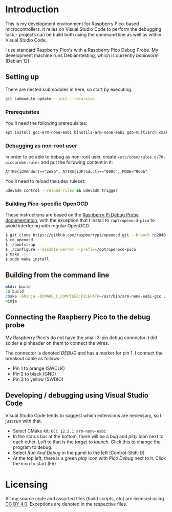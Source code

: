 # Introduction

This is my development environment for Raspberry Pico-based microcontrollers. It relies on Visual Studio Code to perform the debugging task - projects can be build both using the command line as well as within Visual Studio Code.

I use standard Raspberry Pico's with a Raspberry Pico Debug Probe. My development machine runs Debian/testing, which is currently _bookworm_ (Debian 12).

## Setting up

There are nested submodules in here, so start by executing:

```sh
git submodule update --init --recursive
```

### Prerequisites

You'll need the following prerequisites:

```sh
apt install gcc-arm-none-eabi binutils-arm-none-eabi gdb-multiarch cmake ninja-build
```

### Debugging as non-root user

In order to be able to debug as non-root user, create `/etc/udev/rules.d/70-picoprobe.rules` and put the following content in it:

```
ATTRS{idVendor}=="2e8a", ATTRS{idProduct}=="000c", MODE="0666"
```

You'll need to reload the udev ruleset:

```sh
udevadm control --reload-rules && udevadm trigger
```

### Building Pico-specific OpenOCD

These instructions are based on the [Raspberry Pi Debug Probe documentation](https://www.raspberrypi.com/documentation/microcontrollers/debug-probe.html#installing-tools), with the exception that I install to `/opt/openocd-pico` to avoid interfering with regular OpenOCD.

```sh
$ git clone https://github.com/raspberrypi/openocd.git --branch rp2040 --depth=1
$ cd openocd
$ ./bootstrap
$ ./configure --disable-werror --prefix=/opt/openocd-pico
$ make -j
$ sudo make install
```

## Building from the command line

```sh
mkdir build
cd build
cmake -GNinja -DCMAKE_C_COMPILER:FILEPATH=/usr/bin/arm-none-eabi-gcc ..
ninja
```

## Connecting the Raspberry Pico to the debug probe

My Raspberry Pico's do not have the small 3-pin debug connector. I did solder a pinheader on them to connect the wires.

The connector is denoted _DEBUG_ and has a marker for pin 1. I connect the breakout cable as follows:

- Pin 1 to orange (SWCLK)
- Pin 2 to black (GND)
- Pin 3 to yellow (SWDIO)

## Developing / debugging using Visual Studio Code

Visual Studio Code tends to suggest which extensions are necessary, so I just run with that.

- Select CMake kit: `GCC 12.2.1 arm-none-eabi`
- In the status bar at the bottom, there will be a _bug_ and _play_ icon next to each other. Left to that is the _target to launch_. Click this to change the program to debug.
- Select _Run And Debug_ in the panel to the left (Control-Shift-D)
- At the top left, there is a green _play_ icon with _Pico Debug_ next to it. Click the icon to start (F5)

# Licensing

All my source code and assorted files (build scripts, etc) are licensed using [CC BY 4.0](https://creativecommons.org/licenses/by/4.0/). Exceptions are denoted in the respective files.